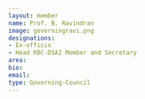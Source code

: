```yaml
---
layout: member
name: Prof. B. Ravindran
image: governingravi.png
designations: 
- Ex-officio
- Head RBC-DSAI Member and Secretary
area:
bio:
email:
type: Governing-Council
---
```

